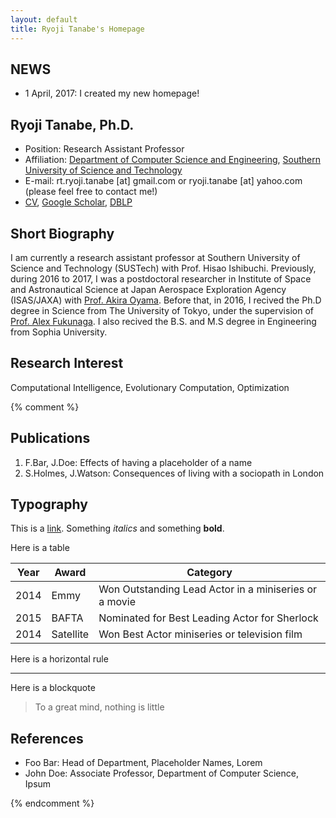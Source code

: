 ```yaml
---
layout: default
title: Ryoji Tanabe's Homepage
---
```



## NEWS

* 1 April, 2017: I created my new homepage!

## Ryoji Tanabe, Ph.D.

* Position: Research Assistant Professor
* Affiliation: [Department of Computer Science and Engineering](http://cse.sustc.edu.cn/en/site/index/), [Southern University of Science and Technology](http://www.sustc.edu.cn/en/) 
* E-mail: rt.ryoji.tanabe [at] gmail.com or ryoji.tanabe [at] yahoo.com (please feel free to contact me!)
* [CV](cv/rt-cv.pdf), [Google Scholar](https://scholar.google.co.jp/citations?user=xze7scoAAAAJ&hl=en), [DBLP](http://dblp.uni-trier.de/pers/hd/t/Tanabe:Ryoji)

## Short Biography

I am currently a research assistant professor at Southern University of Science and Technology (SUSTech) with Prof. Hisao Ishibuchi. Previously, during 2016 to 2017, I was a postdoctoral researcher in Institute of Space and Astronautical Science at Japan Aerospace Exploration Agency (ISAS/JAXA) with [Prof. Akira Oyama](http://ladse.eng.isas.jaxa.jp/). Before that, in 2016, I recived the Ph.D degree in Science from The University of Tokyo, under the supervision of [Prof. Alex Fukunaga](http://metahack.org/index.html). I also recived the B.S. and M.S degree in Engineering from Sophia University. 

## Research Interest

Computational Intelligence, Evolutionary Computation, Optimization 



{% comment %}

## Publications

1. F.Bar, J.Doe: Effects of having a placeholder of a name
2. S.Holmes, J.Watson: Consequences of living with a sociopath in London

## Typography

This is a [link](http://google.com). Something *italics* and something **bold**.

Here is a table

Year | Award | Category
-----|-------|--------
2014 | Emmy  | Won Outstanding Lead Actor in a miniseries or a movie
2015 | BAFTA | Nominated for Best Leading Actor for Sherlock
2014 | Satellite | Won Best Actor miniseries or television film

Here is a horizontal rule

---

Here is a blockquote

> To a great mind, nothing is little

## References

* Foo Bar: Head of Department, Placeholder Names, Lorem
* John Doe: Associate Professor, Department of Computer Science, Ipsum

{% endcomment %}